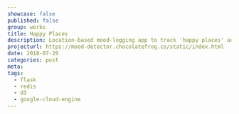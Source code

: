 ```yaml
---
showcase: false
published: false
group: works
title: Happy Places
description: Location-based mood-logging app to track 'happy places' around your city. Built with Bootstrap, jQuery, Flask and Redis. Uses geospatial capabilities of Redis.
projecturl: https://mood-detector.chocolatefrog.co/static/index.html
date: 2018-07-20
categories: post
meta:
tags:
  - flask
  - redis
  - d3
  - google-cloud-engine
---
```

